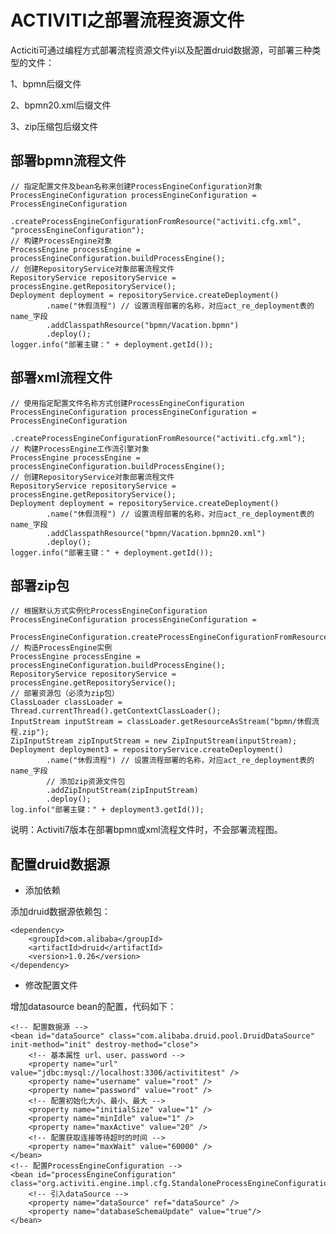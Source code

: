# ACTIVITI之部署流程资源文件

Acticiti可通过编程方式部署流程资源文件yi以及配置druid数据源，可部署三种类型的文件：

1、bpmn后缀文件

2、bpmn20.xml后缀文件

3、zip压缩包后缀文件

## 部署bpmn流程文件

    // 指定配置文件及bean名称来创建ProcessEngineConfiguration对象
    ProcessEngineConfiguration processEngineConfiguration = ProcessEngineConfiguration
            .createProcessEngineConfigurationFromResource("activiti.cfg.xml", "processEngineConfiguration");
    // 构建ProcessEngine对象
    ProcessEngine processEngine = processEngineConfiguration.buildProcessEngine();
    // 创建RepositoryService对象部署流程文件
    RepositoryService repositoryService = processEngine.getRepositoryService();
    Deployment deployment = repositoryService.createDeployment()
            .name("休假流程") // 设置流程部署的名称，对应act_re_deployment表的name_字段
            .addClasspathResource("bpmn/Vacation.bpmn")
            .deploy();
    logger.info("部署主键：" + deployment.getId());

## 部署xml流程文件

    // 使用指定配置文件名称方式创建ProcessEngineConfiguration
    ProcessEngineConfiguration processEngineConfiguration = ProcessEngineConfiguration
            .createProcessEngineConfigurationFromResource("activiti.cfg.xml");
    // 构建ProcessEngine工作流引擎对象
    ProcessEngine processEngine = processEngineConfiguration.buildProcessEngine();
    // 创建RepositoryService对象部署流程文件
    RepositoryService repositoryService = processEngine.getRepositoryService();
    Deployment deployment = repositoryService.createDeployment()
            .name("休假流程") // 设置流程部署的名称，对应act_re_deployment表的name_字段
            .addClasspathResource("bpmn/Vacation.bpmn20.xml")
            .deploy();
    logger.info("部署主键：" + deployment.getId());

## 部署zip包

    // 根据默认方式实例化ProcessEngineConfiguration
    ProcessEngineConfiguration processEngineConfiguration =
            ProcessEngineConfiguration.createProcessEngineConfigurationFromResourceDefault();
    // 构造ProcessEngine实例
    ProcessEngine processEngine = processEngineConfiguration.buildProcessEngine();
    RepositoryService repositoryService = processEngine.getRepositoryService();
    // 部署资源包（必须为zip包）
    ClassLoader classLoader = Thread.currentThread().getContextClassLoader();
    InputStream inputStream = classLoader.getResourceAsStream("bpmn/休假流程.zip");
    ZipInputStream zipInputStream = new ZipInputStream(inputStream);
    Deployment deployment3 = repositoryService.createDeployment()
            .name("休假流程") // 设置流程部署的名称，对应act_re_deployment表的name_字段
            // 添加zip资源文件包
            .addZipInputStream(zipInputStream)
            .deploy();
    log.info("部署主键：" + deployment3.getId());
    
说明：Activiti7版本在部署bpmn或xml流程文件时，不会部署流程图。
    
## 配置druid数据源

* 添加依赖

添加druid数据源依赖包：

    <dependency>
        <groupId>com.alibaba</groupId>
        <artifactId>druid</artifactId>
        <version>1.0.26</version>
    </dependency>
    
* 修改配置文件

增加datasource bean的配置，代码如下：

    <!-- 配置数据源 -->
    <bean id="dataSource" class="com.alibaba.druid.pool.DruidDataSource" init-method="init" destroy-method="close">
        <!-- 基本属性 url、user、password -->
        <property name="url" value="jdbc:mysql://localhost:3306/activititest" />
        <property name="username" value="root" />
        <property name="password" value="root" />
        <!-- 配置初始化大小、最小、最大 -->
        <property name="initialSize" value="1" />
        <property name="minIdle" value="1" />
        <property name="maxActive" value="20" />
        <!-- 配置获取连接等待超时的时间 -->
        <property name="maxWait" value="60000" />
    </bean>
    <!-- 配置ProcessEngineConfiguration -->
    <bean id="processEngineConfiguration" class="org.activiti.engine.impl.cfg.StandaloneProcessEngineConfiguration">
        <!-- 引入dataSource -->
        <property name="dataSource" ref="dataSource" />
        <property name="databaseSchemaUpdate" value="true"/>
    </bean>